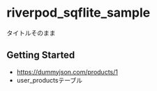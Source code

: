 # riverpod_sqflite_sample

タイトルそのまま

## Getting Started
- https://dummyjson.com/products/1
- user_productsテーブル